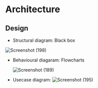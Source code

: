 # Architecture

## Design

* Structural diagram: Black box

 ![Screenshot (198)](https://user-images.githubusercontent.com/42509490/153348755-d2583dae-5560-4f6e-b13c-ab75afec00ac.png)

* Behavioural diagaram: Flowcharts

    ![Screenshot (189)](https://user-images.githubusercontent.com/42509490/153294228-02ccddc2-b7ad-4afa-af5d-0d036078d6ed.png)

* Usecase diagram:
 ![Screenshot (195)](https://user-images.githubusercontent.com/42509490/153346897-d2576243-e63c-49e8-82ce-f44e833a7052.png)


